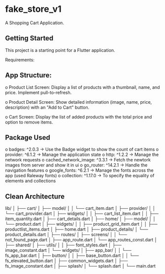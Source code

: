 # fake_store_v1

A Shopping Cart Application.

## Getting Started

This project is a starting point for a Flutter application.

Requirements:

## App Structure:

o Product List Screen: Display a list of products with a thumbnail, name, and price. Implement pull-to-refresh.

o Product Detail Screen: Show detailed information (image, name, price, description) with an "Add to Cart" button.

o Cart Screen: Display the list of added products with the total price and option to remove items.

## Package Used

o badges: ^2.0.3 -> Use the Badge widget to show the count of cart items
o provider: ^6.1.2 -> Manage the application state 
o http: ^1.2.2  -> Manage the network requests
o cached_network_image: ^3.3.1 -> Fetch the newtork images from server and show it in ui
o go_router: ^14.2.1 -> Handle the navigation features
o google_fonts: ^6.2.1 -> Manage the fonts across the app (used Raleway fonts)
o collection: ^1.17.0 -> To specify the equality of elements and collections

## Clean Architecture

lib/
│
├── cart/
│   ├── model/
│   │   └── cart_item.dart
│   ├── provider/
│   │   └── cart_provider.dart
│   ├── widgets/
│   │   ├── cart_list_item.dart
│   │   ├── item_quantity.dart
│   ├── cart_details.dart
│
├── home/
│   ├── model/
│   │   └── product.dart
│   ├── widgets/
│   │   ├── product_grid_item.dart
│   │   ├── productlist_items.dart
│   ├── home.dart
│
├── product_details/
│   └── product_details.dart
│
├── routes/
│   ├── screens/
│   │   └── not_found_page.dart
│   ├── app_route.dart
│   └── app_routes_const.dart
│
├── shared/
│   ├── utils/
│   │   ├── font_styles.dart
│   ├── image_constant.dart
│   └── widgets/
│       ├── app_bar/
│       │   └── fs_app_bar.dart
│       ├── button/
│       │   ├── base_button.dart
│       │   └── fs_elevated_button.dart
│   ├── common_widgets.dart
│   ├── fs_image_constant.dart
│
├── splash/
│   └── splash.dart
│
└── main.dart
